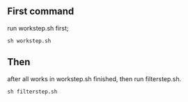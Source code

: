 ## First command
run workstep.sh first;
```shell
sh workstep.sh
```

## Then
after all works in workstep.sh finished, then run filterstep.sh.
```shell
sh filterstep.sh
```